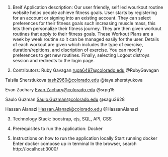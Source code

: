 1. Breif Application description:
Our user friendly, self led wourkout routine website helps people achieve fitness goals. User starts by registering for an account or signing into an existing account. They can select preferences for their fitness goals such increasing muscle mass, this lets them personalize their fitness journey. They are then given workout routines that apply to their fitness goals. These Workout Plans are a week by week routine so it can be managed easily for the user. Details of each workout are given which includes the type of exercise, duration/repitions, and discription of exercise. You can modify preferences to get new routines.
Finally, selecting Logout distroys session and redirects to the login page.

2. Contributors:
Ruby Gavagan
ruga6497@colorado.edu
@RubyGavagan

Taisiia Sherstiukova
tash2960@colorado.edu
@taya.sherstyukova

Evan Zachary
Evan.Zachary@colorado.edu
@srpg15

Saulo Guzman
Saulo.Guzman@colorado.edu
@sagu3628

Hassan Alanazi
Hassan.Alanazi@colorado.edu
@HassanAlanazi

3. Technology Stack:
boostrap, ejs, SQL, API, CSS

4. Prerequisites to run the application:
Docker

5. Instructions on how to run the application locally
Start running docker
Enter docker compose up in terminal
In the browser, search http://localhost:3000/

